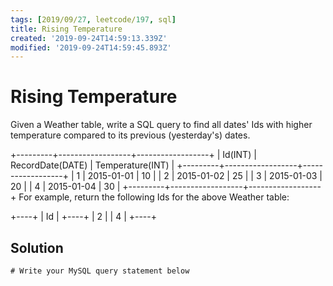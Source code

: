 ```yaml
---
tags: [2019/09/27, leetcode/197, sql]
title: Rising Temperature
created: '2019-09-24T14:59:13.339Z'
modified: '2019-09-24T14:59:45.893Z'
---
```


# Rising Temperature

Given a Weather table, write a SQL query to find all dates' Ids with higher temperature compared to its previous (yesterday's) dates.

+---------+------------------+------------------+
| Id(INT) | RecordDate(DATE) | Temperature(INT) |
+---------+------------------+------------------+
|       1 |       2015-01-01 |               10 |
|       2 |       2015-01-02 |               25 |
|       3 |       2015-01-03 |               20 |
|       4 |       2015-01-04 |               30 |
+---------+------------------+------------------+
For example, return the following Ids for the above Weather table:

+----+
| Id |
+----+
|  2 |
|  4 |
+----+

## Solution

```
# Write your MySQL query statement below

```
